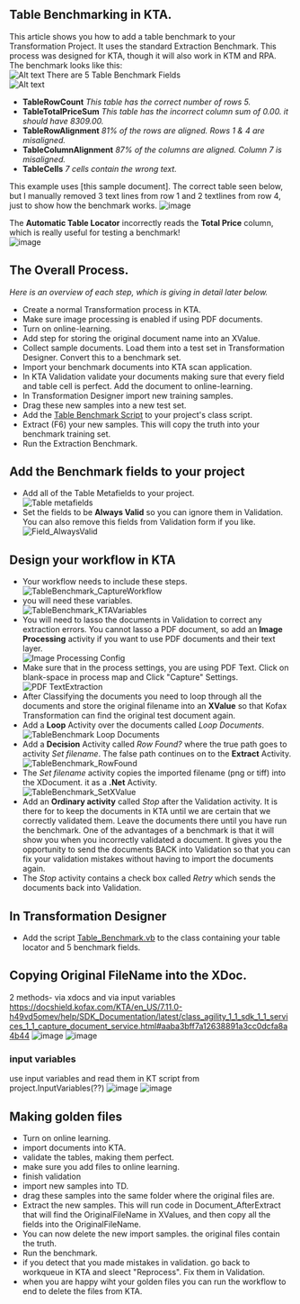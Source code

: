 ## Table Benchmarking in KTA.
This article shows you how to add a table benchmark to your Transformation Project. It uses the standard Extraction Benchmark. 
This process was designed for KTA, though it will also work in KTM and RPA.  
The benchmark looks like this:  
![Alt text](image.png)
There are 5 Table Benchmark Fields  
![Alt text](image-1.png)
* **TableRowCount** *This table has the correct number of rows 5.*
* **TableTotalPriceSum** *This table has the incorrect column sum of 0.00. it should have 8309.00.*
* **TableRowAlignment** *81% of the rows are aligned. Rows 1 & 4 are misaligned.*
* **TableColumnAlignment** *87% of the columns are aligned. Column 7 is misaligned.*
* **TableCells** *7 cells contain the wrong text.*

This example uses [this sample document].  The correct table seen below, but I manually removed 3 text lines from row 1 and 2 textlines from row 4, just to show how the benchmark works.
![image](https://github.com/KofaxTransformation/KTScripts/assets/103566874/f2472ff8-6ff4-4ea8-b0e7-24f8cc54876f)

The **Automatic Table Locator** incorrectly reads the **Total Price** column, which is really useful for testing a benchmark!  
![image](https://github.com/KofaxTransformation/KTScripts/assets/103566874/76565a7a-3d2a-4772-b989-f2e23c910ac2)

## The Overall Process.
*Here is an overview of each step, which is giving in detail later below.*
* Create a normal Transformation process in KTA.
* Make sure image processing is enabled if using PDF documents.
* Turn on online-learning.
* Add step for storing the original document name into an XValue.
* Collect sample documents. Load them into a test set in Transformation Designer. Convert this to a benchmark set. 
* Import your benchmark documents into KTA scan application.
* In KTA Validation validate your documents making sure that every field and table cell is perfect. Add the document to online-learning.
* In Transformation Designer import new training samples.
* Drag these new samples into a new test set.
* Add the [Table Benchmark Script](/KofaxTransformation/TableBenchmark/blob/main/tablebenchmark.md) to your project's class script.
* Extract (F6) your new samples. This will copy the truth into your benchmark training set.
* Run the Extraction Benchmark.

## Add the Benchmark fields to your project
* Add all of the Table Metafields to your project.  
![Table metafields](images/TableMetafields.png)
* Set the fields to be **Always Valid** so you can ignore them in Validation. You can also remove this fields from Validation form if you like.  
![Field_AlwaysValid](images/Field_AlwaysValid.png)
## Design your workflow in KTA
* Your workflow needs to include these steps.  
![TableBenchmark_CaptureWorkflow](images/TableBenchmark_CaptureWorkflow.png)
* you will need these variables.  
![TableBenchmark_KTAVariables](images/TableBenchmark_KTAVariables.png)
* You will need to lasso the documents in Validation to correct any extraction errors. You cannot lasso a PDF document, so add an **Image Processing** activity if you want to use PDF documents and their text layer.  
![Image Processing Config](images/image_processing.png)
* Make sure that in the process settings, you are using PDF Text.  Click on blank-space in process map and Click "Capture" Settings. 
![PDF TextExtraction](images/pdf_text_extraction.png)
* After Classifying the documents you need to loop through all the documents and store the original filename into an **XValue** so that Kofax Transformation can find the original test document again.
* Add a **Loop** Activity over the documents called *Loop Documents*.  
![TableBenchmark Loop Documents](images/TableBenchmark_LoopDocuments.png)
* Add a **Decision** Activity called *Row Found?* where the true path goes to activity *Set filename*.  The false path continues on to the **Extract** Activity.
![TableBenchmark_RowFound](images/TableBenchmark_RowFound.png)
* The *Set filename* activity copies the imported filename (png or tiff) into the XDocument. it as a **.Net** Activity.  
![TableBenchmark_SetXValue](images/TableBenchmark_SetXValue.png)
* Add an **Ordinary activity** called *Stop* after the Validation activity. It is there for to keep the documents in KTA until we are certain that we correctly validated them. Leave the documents there until you have run the benchmark. One of the advantages of a benchmark is that it will show you when you incorrectly validated a document. It gives you the opportunity to send the documents BACK into Validation so that you can fix your validation mistakes without having to import the documents again.
* The *Stop* activity contains a check box called *Retry* which sends the documents back into Validation.

## In Transformation Designer
* Add the script [Table_Benchmark.vb](Table_Benchmark.vb) to the class containing your table locator and 5 benchmark fields.

## Copying Original FileName into the XDoc.
2 methods- via xdocs and via input variables
https://docshield.kofax.com/KTA/en_US/7.11.0-h49vd5omev/help/SDK_Documentation/latest/class_agility_1_1_sdk_1_1_services_1_1_capture_document_service.html#aaba3bff7a12638891a3cc0dcfa8a4b44
![image](https://github.com/KofaxTransformation/KTScripts/assets/47416964/32629529-e5bf-49e4-bc26-2b1c90a13207)
![image](https://github.com/KofaxTransformation/KTScripts/assets/47416964/655f3ac5-3c89-492c-b75d-5f31788cae93)
### input variables
use input variables and read them in KT script from project.InputVariables(??)
![image](https://github.com/KofaxTransformation/KTScripts/assets/47416964/aa7abd2e-f99d-486a-8fd9-dd6eb3192d39)
![image](https://github.com/KofaxTransformation/KTScripts/assets/47416964/4654f449-b99f-4dbe-86cc-6673319bbbb0)


## Making golden files
* Turn on online learning.
* import documents into KTA.
* validate the tables, making them perfect.
* make sure you add files to online learning.
* finish validation
* import new samples into TD.
* drag these samples into the same folder where the original files are.
* Extract the new samples. This will run code in Document_AfterExtract that will find the OriginalFileName in XValues, and then copy all the fields into the OriginalFileName.
* You can now delete the new import samples. the original files contain the truth.
* Run the benchmark.
* if you detect that you made mistakes in validation. go back to workqueue in KTA and sleect "Reprocess". Fix them in Validation.
* when you are happy wiht your golden files you can run the workflow to end to delete the files from KTA.
